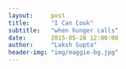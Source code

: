 ```yaml
---
layout:     post
title:      "I Can Cook"
subtitle:   "when hunger calls"
date:       2015-05-28 12:00:00
author:     "Laksh Gupta"
header-img: "img/maggie-bg.jpg"
---
```


